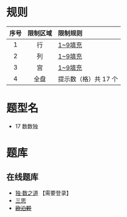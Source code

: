# 规则

| 序号  | 限制区域 | 限制规则         |
|:---:|:----:|:-------------|
|  1  |  行   | [1~9填充]      |
|  2  |  列   | [1~9填充]      |
|  3  |  宫   | [1~9填充]      |
|  4  |  全盘  | 提示数（格）共 17 个 |

# 题型名

- 17 数数独

# 题库

## 在线题库

- [独·数之道](http://www.sudokufans.org.cn/lx/game.index.php?type=17) 【需要登录】
- [三思](https://www.12634.com/sudoku/17sudoku/level5)
- ~~[欧泊颗]~~

[1~9填充]: ../../rules.md#1~9填充

[欧泊颗]: https://www.oubk.com/sudoku/17sudoku-3x3-0.html?level=5